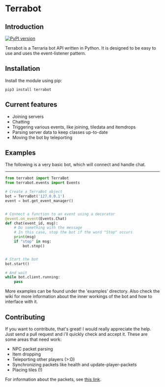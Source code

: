 Terrabot
=====

Introduction
-----
[![PyPI version](https://badge.fury.io/py/terrabot.svg)](https://badge.fury.io/py/terrabot)

Terrabot is a Terraria bot API written in Python.
It is designed to be easy to use and uses the event-listener pattern.

Installation
------

Install the module using pip:

```
pip3 install terrabot
```

Current features
------

 - Joining servers
 - Chatting
 - Triggering various events, like joining, tiledata and itemdrops
 - Parsing server data to keep classes up-to-date
 - Moving the bot by teleporting


Examples
-------

The following is a very basic bot, which will connect and handle chat.

-----
```python
from terrabot import TerraBot
from terrabot.events import Events

# Create a TerraBot object
bot = TerraBot('127.0.0.1')
event = bot.get_event_manager()


# Connect a function to an event using a decorator
@event.on_event(Events.Chat)
def chat(event_id, msg):
    # Do something with the message
    # In this case, stop the bot if the word "Stop" occurs
    print(msg)
    if "stop" in msg:
        bot.stop()


# Start the bot
bot.start()

# And wait
while bot.client.running:
    pass

```

More examples can be found under the 'examples' directory. Also check the wiki for more information about the inner workings of the bot and how to interface with it.

Contributing
--------

If you want to contribute, that's great! I would really appreciate the help. Just send a pull request and i'll quickly check and accept it. These are some areas that need work:

- NPC packet parsing
- Item dropping
- Teleporting other players (>:D)
- Synchronizing packets like health and update-player-packets
- Placing tiles (!)

For information about the packets, see [this link](https://tshock.readme.io/docs/multiplayer-packet-structure).



